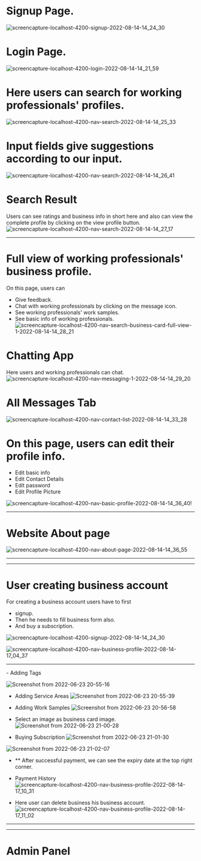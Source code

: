 # Signup Page.
![screencapture-localhost-4200-signup-2022-08-14-14_24_30](https://user-images.githubusercontent.com/92290647/184530310-40f9ab69-6477-4cb0-94a6-6ee89a55520a.png)


# Login Page.
![screencapture-localhost-4200-login-2022-08-14-14_21_59](https://user-images.githubusercontent.com/92290647/184530320-3db56a2f-ab61-42e4-ba15-717691e710e5.png)


# Here users can search for working professionals' profiles.
![screencapture-localhost-4200-nav-search-2022-08-14-14_25_33](https://user-images.githubusercontent.com/92290647/184530372-aecf1a5d-41ff-4d3b-bf8c-bfae77012f68.png)


# Input fields give suggestions according to our input.
![screencapture-localhost-4200-nav-search-2022-08-14-14_26_41](https://user-images.githubusercontent.com/92290647/184530499-9957fa32-7664-405e-bee1-4404b139864e.png)


# Search Result
Users can see ratings and business info in short here and also can view the complete profile by clicking on the view profile button.
![screencapture-localhost-4200-nav-search-2022-08-14-14_27_17](https://user-images.githubusercontent.com/92290647/184530513-8546bae5-48a8-4adb-aeeb-45cd9d05c897.png)
<hr>

# Full view of working professionals' business profile.
On this page, users can
- Give feedback.
- Chat with working professionals by clicking on the message icon.
- See working professionals' work samples.
- See basic info of working professionals.
![screencapture-localhost-4200-nav-search-business-card-full-view-1-2022-08-14-14_28_21](https://user-images.githubusercontent.com/92290647/184530528-ebe00c09-0b3d-40db-af3b-6c0f00b2cc30.png)

 # Chatting App
 Here users and working professionals can chat.
![screencapture-localhost-4200-nav-messaging-1-2022-08-14-14_29_20](https://user-images.githubusercontent.com/92290647/184534372-05126f8c-1f10-4d86-8736-22e66af0118b.png)

# All Messages Tab
![screencapture-localhost-4200-nav-contact-list-2022-08-14-14_33_28](https://user-images.githubusercontent.com/92290647/184534466-637cd16a-3f1b-4506-bcfe-b28118f6a564.png)

# On this page, users can edit their profile info.
- Edit basic info
- Edit Contact Details
- Edit password
- Edit Profile Picture


![screencapture-localhost-4200-nav-basic-profile-2022-08-14-14_36_40](https://user-images.githubusercontent.com/92290647/184534492-fe9b94df-0629-47cd-9a00-0995cc78260a.png)!

<hr>

# Website About page

![screencapture-localhost-4200-nav-about-page-2022-08-14-14_36_55](https://user-images.githubusercontent.com/92290647/184534632-4060aaf1-214a-4726-86a2-3c943bcc73fc.png)


<hr><hr>

# User creating business account
For creating a business account users have to first 
- signup. 
- Then he needs to fill business form also. 
- And buy a subscription.

![screencapture-localhost-4200-signup-2022-08-14-14_24_30](https://user-images.githubusercontent.com/92290647/184535188-453c29a2-6612-4651-8abd-0a1ef23c5bbb.png)

![screencapture-localhost-4200-nav-business-profile-2022-08-14-17_04_37](https://user-images.githubusercontent.com/92290647/184535227-da6651d1-77c5-4624-866d-b94b7304df86.png)


<hr>
- Adding Tags

![Screenshot from 2022-06-23 20-55-16](https://user-images.githubusercontent.com/92290647/184535755-1bbfe96a-6fda-4ff1-90fe-a21ca47a917a.png)

- Adding Service Areas
![Screenshot from 2022-06-23 20-55-39](https://user-images.githubusercontent.com/92290647/184535452-33c1b564-9607-4c33-a1f8-b60464c3c01c.png)

- Adding Work Samples
![Screenshot from 2022-06-23 20-56-58](https://user-images.githubusercontent.com/92290647/184535480-dd5ae67f-30d5-4a90-90a8-152c3ff21c15.png)

- Select an image as business card image.
![Screenshot from 2022-06-23 21-00-28](https://user-images.githubusercontent.com/92290647/184535501-ea5c04fe-c892-4127-9726-edb8f87136b7.png)

- Buying Subscription
![Screenshot from 2022-06-23 21-01-30](https://user-images.githubusercontent.com/92290647/184535551-3b912b48-8a37-4722-8458-ac2260aec266.png)

![Screenshot from 2022-06-23 21-02-07](https://user-images.githubusercontent.com/92290647/184535560-32eac04a-f94d-48d4-8f23-35205d19225d.png)

- ** After successful payment, we can see the expiry date at the top right corner.

- Payment History
![screencapture-localhost-4200-nav-business-profile-2022-08-14-17_10_31](https://user-images.githubusercontent.com/92290647/184535597-6042ecad-36dd-4f98-bcd1-f9debec966d7.png)


- Here user can delete business his business account.
![screencapture-localhost-4200-nav-business-profile-2022-08-14-17_11_02](https://user-images.githubusercontent.com/92290647/184535660-b64c868c-476b-4e80-9d71-e9404c648262.png)


<hr><hr>

# Admin Panel
